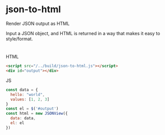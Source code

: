 # json-to-html
Render JSON output as HTML

Input a JSON object, and HTML is returned in a way that makes it easy to style/format.

# 
HTML
```html
<script src="/../build/json-to-html.js"></script>
<div id="output"></div>
```
JS
```javascript
const data = {
  hello: "world",
  values: [1, 2, 3]
}
const el = $('#output')
const html = new JSONView({
  data: data,
  el: el
})
```

